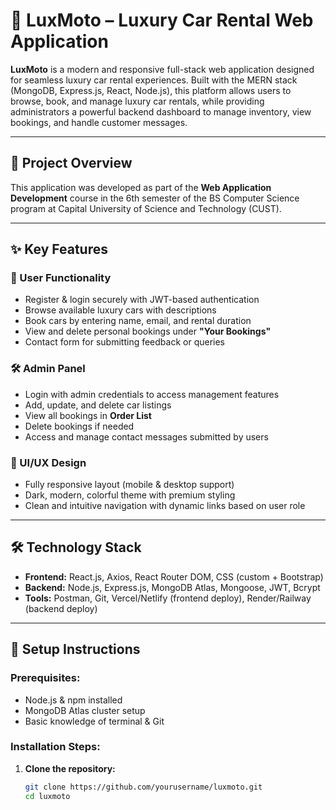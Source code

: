 # 🚗 LuxMoto – Luxury Car Rental Web Application

**LuxMoto** is a modern and responsive full-stack web application designed for seamless luxury car rental experiences. Built with the MERN stack (MongoDB, Express.js, React, Node.js), this platform allows users to browse, book, and manage luxury car rentals, while providing administrators a powerful backend dashboard to manage inventory, view bookings, and handle customer messages.

---

## 📌 Project Overview

This application was developed as part of the **Web Application Development** course in the 6th semester of the BS Computer Science program at Capital University of Science and Technology (CUST).

---

## ✨ Key Features

### 👤 User Functionality
- Register & login securely with JWT-based authentication
- Browse available luxury cars with descriptions
- Book cars by entering name, email, and rental duration
- View and delete personal bookings under **"Your Bookings"**
- Contact form for submitting feedback or queries

### 🛠️ Admin Panel
- Login with admin credentials to access management features
- Add, update, and delete car listings
- View all bookings in **Order List**
- Delete bookings if needed
- Access and manage contact messages submitted by users

### 🎨 UI/UX Design
- Fully responsive layout (mobile & desktop support)
- Dark, modern, colorful theme with premium styling
- Clean and intuitive navigation with dynamic links based on user role

---

## 🛠️ Technology Stack

- **Frontend:** React.js, Axios, React Router DOM, CSS (custom + Bootstrap)
- **Backend:** Node.js, Express.js, MongoDB Atlas, Mongoose, JWT, Bcrypt
- **Tools:** Postman, Git, Vercel/Netlify (frontend deploy), Render/Railway (backend deploy)

---

## 🚀 Setup Instructions

### Prerequisites:
- Node.js & npm installed
- MongoDB Atlas cluster setup
- Basic knowledge of terminal & Git

### Installation Steps:

1. **Clone the repository:**
   ```bash
   git clone https://github.com/yourusername/luxmoto.git
   cd luxmoto
